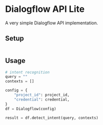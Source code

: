 # Dialogflow API Lite

A very simple Dialogflow API implementation.


## Setup

```bash

```


## Usage

```python
# intent recognition
query = ""
contexts = []

config = {
    "project_id": project_id,
    "credential": credential,
}
df = Dialogflow(config)

result = df.detect_intent(query, contexts)

```